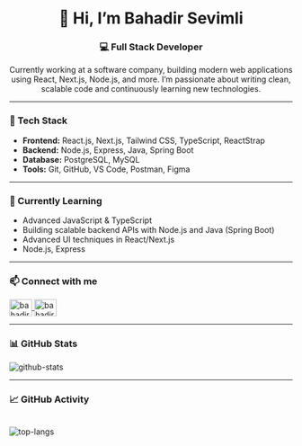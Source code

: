 
<h1 align="center">👋 Hi, I’m Bahadir Sevimli</h1>

<h3 align="center">💻 Full Stack Developer</h3>

<p align="center">
Currently working at a software company, building modern web applications using React, Next.js, Node.js, and more.
I’m passionate about writing clean, scalable code and continuously learning new technologies.
</p>

---

### 🚀 Tech Stack

- **Frontend:** React.js, Next.js, Tailwind CSS, TypeScript, ReactStrap
- **Backend:** Node.js, Express, Java, Spring Boot
- **Database:** PostgreSQL, MySQL
- **Tools:** Git, GitHub, VS Code, Postman, Figma

---

### 🌱 Currently Learning

- Advanced JavaScript & TypeScript
- Building scalable backend APIs with Node.js and Java (Spring Boot)
- Advanced UI techniques in React/Next.js
- Node.js, Express

---

### 📫 Connect with me

<p align="left">
  <a href="https://www.linkedin.com/in/bahadirsevimli/" target="blank">
    <img align="center" src="https://raw.githubusercontent.com/rahuldkjain/github-profile-readme-generator/master/src/images/icons/Social/linked-in-alt.svg" alt="bahadirsevimli" height="30" width="40" />
  </a>
  <a href="mailto:bahadirsevimli@gmail.com" target="blank">
    <img align="center" src="https://upload.wikimedia.org/wikipedia/commons/7/7e/Gmail_icon_%282020%29.svg" alt="bahadirsevimli@gmail.com" height="30" width="40" />
  </a>
</p>

---

### 📊 GitHub Stats

<p align="left">
  <img src="https://github-readme-stats.vercel.app/api?username=bahadirsevimli&show_icons=true&theme=default" alt="github-stats" />
</p>

---

### 📈 GitHub Activity

<p align="left">
  
  <br />
  <img src="https://github-readme-stats.vercel.app/api/top-langs/?username=bahadirsevimli&layout=compact" alt="top-langs" />
</p>






